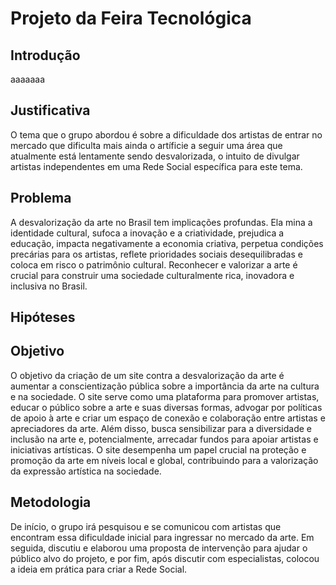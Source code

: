# Projeto da Feira Tecnológica
## Introdução
aaaaaaa
## Justificativa
O tema que o grupo abordou é sobre a dificuldade dos artistas de entrar no mercado que dificulta mais ainda o artíficie a seguir uma área que atualmente está lentamente sendo desvalorizada, o intuito de divulgar artistas independentes em uma Rede Social específica para este tema.
## Problema
A desvalorização da arte no Brasil tem implicações profundas. Ela mina a identidade cultural, sufoca a inovação e a criatividade, prejudica a educação, impacta negativamente a economia criativa, perpetua condições precárias para os artistas, reflete prioridades sociais desequilibradas e coloca em risco o patrimônio cultural. Reconhecer e valorizar a arte é crucial para construir uma sociedade culturalmente rica, inovadora e inclusiva no Brasil.
## Hipóteses
## Objetivo
O objetivo da criação de um site contra a desvalorização da arte é aumentar a conscientização pública sobre a importância da arte na cultura e na sociedade. O site serve como uma plataforma para promover artistas, educar o público sobre a arte e suas diversas formas, advogar por políticas de apoio à arte e criar um espaço de conexão e colaboração entre artistas e apreciadores da arte. Além disso, busca sensibilizar para a diversidade e inclusão na arte e, potencialmente, arrecadar fundos para apoiar artistas e iniciativas artísticas. O site desempenha um papel crucial na proteção e promoção da arte em níveis local e global, contribuindo para a valorização da expressão artística na sociedade.
## Metodologia
De início, o grupo irá pesquisou e se comunicou com artistas que encontram essa dificuldade inicial para ingressar no mercado da arte. Em seguida, discutiu e elaborou uma proposta de intervenção para ajudar o público alvo do projeto, e por fim, após discutir com especialistas, colocou a ideia em prática para criar a Rede Social.
